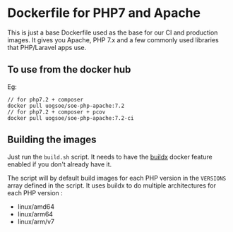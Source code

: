# Dockerfile for PHP7 and Apache

This is just a base Dockerfile used as the base for our CI and production images.  It gives you Apache, PHP 7.x and a few commonly used libraries that PHP/Laravel apps use.

## To use from the docker hub 

Eg:

```
// for php7.2 + composer
docker pull uogsoe/soe-php-apache:7.2
// for php7.2 + composer + pcov
docker pull uogsoe/soe-php-apache:7.2-ci
```

## Building the images

Just run the `build.sh` script.  It needs to have the [buildx](https://github.com/docker/buildx) docker feature enabled if you don't already have it.

The script will by default build images for each PHP version in the `VERSIONS` array defined in the script.  It uses buildx to do multiple architectures for each PHP version : 

- linux/amd64
- linux/arm64
- linux/arm/v7

